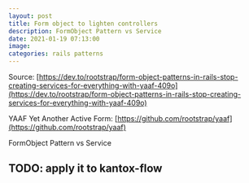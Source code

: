 ```yaml
---
layout: post
title: Form object to lighten controllers
description: FormObject Pattern vs Service
date: 2021-01-19 07:13:00
image: 
categories: rails patterns
---
```


Source: [https://dev.to/rootstrap/form-object-patterns-in-rails-stop-creating-services-for-everything-with-yaaf-409o](https://dev.to/rootstrap/form-object-patterns-in-rails-stop-creating-services-for-everything-with-yaaf-409o)

YAAF Yet Another Active Form: [https://github.com/rootstrap/yaaf](https://github.com/rootstrap/yaaf)

FormObject Pattern vs Service

## TODO: apply it to kantox-flow
